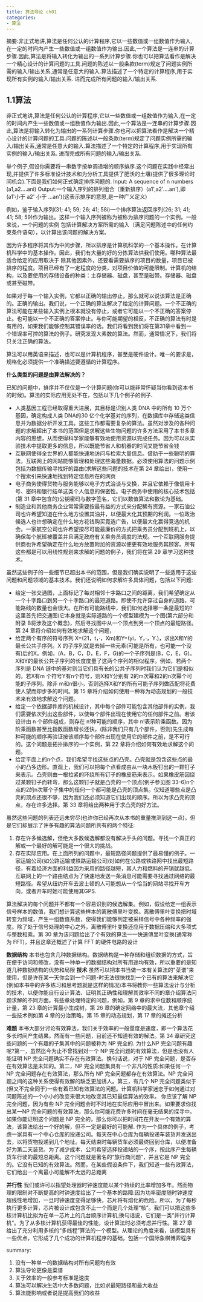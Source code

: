 ```yaml
---
title: 算法导论 ch01
categories:
- 算法
---
```


摘要:非正式地讲,算法是任何公认的计算程序,它以一些数值或一组数值作为输入,在一定的时间内产生一些数值或一组数值作为输出.因此,一个算法是一连串的计算步骤.因此,算法是将输入转化为输出的一系列计算步骤.你也可以把算法看作是解决一个精心设计的计算问题的工具.问题的陈述以一般条款(term)规定了问题实例所需的输入/输出关系,通常是任意大的输入.算法描述了一个特定的计算程序,用于实现所有实例的输入/输出关系. 进而完成所有问题的输入/输出关系.

<!-- more -->

## 1.1算法

非正式地讲,算法是任何公认的计算程序,它以一些数值或一组数值作为输入,在一定的时间内产生一些数值或一组数值作为输出.因此,一个算法是一连串的计算步骤.因此,算法是将输入转化为输出的一系列计算步骤.你也可以把算法看作是解决一个精心设计的计算问题的工具.问题的陈述以一般条款(term)规定了问题实例所需的输入/输出关系,通常是任意大的输入.算法描述了一个特定的计算程序,用于实现所有实例的输入/输出关系. 进而完成所有问题的输入/输出关系.

举个例子,假设你需要将一串数字按单调递增的顺序排序.这个问题在实践中经常出现,并提供了许多标准设计技术和为分析工具提供了肥沃的土壤(提供了很多理论时间机会).下面是我们如何正式确定排序问题的.
Input: A sequence of n numbers (a1,a2....ani)
Output:一个输入序列的排列组合（重新排序）(a1',a2'....an'),即(a1'小于 a2' 小于 ...an')(这表示排序的意思,是一种广义定义)

例如，鉴于输入序列(31; 41; 59; 26; 41; 58i)一个排序算法返回序列(26; 31; 41; 41; 58; 59)作为输出。这样一个输入序列被称为被称为排序问题的一个实例。一般来说，一个问题的实例
包括计算解决方案所需的输入（满足问题陈述中的任何约束条件语句），以计算出该问题的解决方案。

因为许多程序将其作为中间步骤，所以排序是计算机科学的一个基本操作。在计算机科学中的基本操作。因此，我们有大量的好的分拣算法供我们使用。哪种算法最适合给定的应用取决于
除其他因素外，还要看需要排序的项目的数量，项目已被排序的程度。项目已经有了一定程度的分类，对项目价值的可能限制。计算机的结构，以及要使用的存储设备的种类：主存储器、磁盘，甚至是磁带。存储器、磁盘或甚至磁带。

如果对于每一个输入实例，它都以正确的输出停止，那么就可以说该算法是正确的。正确的输出。我们说，一个正确的算法解决了给定的计算问题。一个不正确的算法可能在某些输入实例上根本就没有停止，或者它可能以一个不正确的答案停止。也可能以一个不正确的答案停止。与你可能期望的相反，不正确的算法有时是有用的，如果我们能够控制其错误率的话。我们将看到我们将在第31章中看到一个错误率可控的算法的例子。研究发现大素数的算法。然而，通常情况下，我们将只关注正确的算法。

算法可以用英语来描述，也可以是计算机程序，甚至是硬件设计。唯一的要求是，规格化必须提供一个准确描述要遵循的计算程序。

**什么类型的问题是由算法解决的？**

已知的问题中，排序并不仅仅是一个计算问题(你可以能非常怀疑当你看到这本书的时候)。算法的实际应用无处不在，包括以下几个例子的例子.

- 人类基因工程已经取得重大进展，其目标是识别人类 DNA 中的所有 10 万个基因，确定构成人类 DNA的30 亿个化学基对的序列，在数据库中存储这类信息并为数据分析开发工具。这些工作都需要复杂的算法。虽然对涉及的各种问题的求解超出了本书的范围但是求解这些生物问题的许多方法采用了本书多章内容的思想，从而使得科学家能够有效地使用资源以完成任务。因为可以从实验技术中提取更多的信息，所以既能节省人和机器的时间又能节省金钱
- 互联网使得全世界的人都能快速地访问与检索大量信息。借助于一些聪明的算法，互联网上的网站能够管理和处理这些海量数据。必须使用算法的问题示例包括为数据传输寻找好的路由(求解这些问题的技术在第 24 章给出)，使用一个搜索引来快速地找到特定信息所在的网页
- 电子商务使得货物与服务能够以电子方式洽谈与交换，并且它依赖于像信用卡号、密码和银行结单这类个人信息的保密性。电子商务中使用的核心技术包括(第 31 章中包含的)公钥密码与数字签名，它们以数值算法和数论为基础。
- 制造业和其他商务企业常常需要按最有益的方式来分配稀有资源。一家石油公司也许希望知道在什么地方设置其油井，以便最大化其预期的利润。一位政治候选人也许想确定在什么地方花钱购买竟选广告，以便最大化赢得竞选的机会。一家航空公司也许希望按尽可能最廉价的方式把乘务员分配到班机上，以确保每个航班被覆盖并且满足政府有关乘务员调度的法规。一个互联网服务提供商也许希望确定在什么地方放置附加的资源以便更有效地服务其顾客。所有这些都是可以用线性规划来求解的问题的例子，我们将在第 29 章学习这种技术。


虽然这些例子的一些细节已超出本书的范围，但是我们确实说明了一些适用于这些问题和问题领域的基本技术。我们还说明如何求解许多具体问题，包括以下问题:

- 给定一张交通图，上面标记了每对相邻十字路口之间的距离，我们希望确定从一个十字路口到另一个十字路口的最短道路。即使不允许穿过自身的道路，可能路线的数量也会很大。在所有可能路线中，我们如何选择哪一条是最短的?这里首先把交通图(它本身就是实际道路的一个模型建模为一个图(第六部分和附录 B将涉及这个概念)，然后寻找图中从一个顶点到另一个顶点的最短路径。第 24 章将介绍如何有效地求解这个问题，
- 给定两个有序的符号序列 X=(21，t，·，Xm)和Y=(yi，Y，·，Y.)，求出X和Y的最长公共子序列。X 的子序列就是去掉一些元素(可能是所有，也可能一个没有)后的X。例如，(A，B，C，D，E，F，G)的一个子序列是(B，C，E，G)。X和Y的最长公共子序列的长度度量了这两个序列的相似程序。例如，若两个序列是 DNA 链中的基对则当它们具有长的公共子序列时我们认为它们是相似的。若X有m 个符号Y有n个符号，则X和Y分别有 2的m次幂和2的n次幂个可能的子序列。除非 m和n很小，否则选择X和Y的所有可能子序列做匹配将花费使人望而却步多的时间。第 15 章将介绍如何使用一种称为动态规划的一般技术来有效地求解这个问题。
- 给定一个依据部件库的机械设计，其中每个部件可能包含其他部件的实例，我们需要依次列出这些部件，以使每个部件出现在使用它的任何部件之前。若该设计由 n 个部件组成，则存在 n!种可能的顺序，其中 n!表示阶乘函数。因为阶乘函数甚至比指数函数增长还快，(除非我们只有几个部件，否则)先生成每种可能的顺序再验证按该顺序每个部件出现在使用它的部件之前，是不可行的。这个问题是拓扑排序的一个实例，第 22 章将介绍如何有效地求解这个问题。
- 给定平面上的n个点，我们希望寻找这些点的凸壳。凸壳就是包含这些点的最小的凸多边形。直观上，我们可以把每个点看成由从一块木板钉出的一颗钉子来表示。凸壳则由一根拉紧的环绕所有钉子的橡皮筋来表示。如果橡皮筋因绕过某颗钉子而转弯，那么这颗钉子就是凸壳的一个顶点(例子参见图 33-6)n个点的2的n次幂个子集中的任何一个都可能是凸壳的顶点集。仅知道哪些点是凸壳的顶点还很不够，因为我们还必须知道它们出现的顺序。所以为求凸壳的顶点，存在许多选择。第 33 章将给出两种用于求凸壳的好方法。

虽然这些问题的列表还远未穷尽(也许你已经再次从本书的重量推测到这一点)，但是它们却展示了许多有趣的算法问题所共有的两个特征:

1. 存在许多候选解，但绝大多数候选解都没有解决手头的问题。寻找一个真正的解或一个最好的解可能是一个很大的挑战。
2. 存在实际应用。在上面所列的问题中，最短路径问题提供了最易懂的例子。一家运输公司(如公路运输或铁路运输公司)对如何在公路或铁路网中找出最短路径，有着经济方面的利益因为采用的路径越短，其人力和燃料的开销就越低。互联网上的一个路由结点为了快速地发送一条消息可能需要寻找通过网络的最短路径。希望从纽约开车去波士顿的人可能想从一个恰当的网站寻找开车方向，或者开车时她可能使用其GPS.

算法解决的每个问题并不都有一个容易识别的候选解集。例如，假设给定一组表示信号样本的数值，我们想计算这些样本的离散傅里叶变换。离散傅里叶变换把时域转变为频域，产生一组数值系数，使得我们能够判定被采样信号中各种频率的强度。除了处于信号处理的中心之外，离散傅里叶变换还应用于数据压缩和大多项式与整数相乘。第 30 章为该问题给出了个有效的算法一一快速傅里叶变换(通常称为 FFT)，并且这章还概述了计算 FFT 的硬件电路的设计

**数据结构**
本书也包含几种数据结构。数据结构是一种存储和组织数据的方式，旨在便于访问和修改，没有一种单一的数据结构对所有用途均有效，所以重要的是知道几种数据结构的优势和局限
**技术**
虽然可以把本书当做一本有关算法的"菜谱"来使用，但是许在某一天你会到一个问题-时无法很快找到一个已有的算法来解决它(例如本书中的许多练习和思考题就是这样的情况)本书将教你一些算法设计与分析的技术，以便你能自行设计算法、证明其正确性和理解其效率不同的章介绍算法问题求解的不同方面。有些章处理特定的问题，例如，第 9 章的求中位数和顺序统计量，第 23 章的计算最小生成树，第 26 章的确定网络中的最大流，其他章个绍一些技术例如第 4 章的分治策略，第 15 章的动态规划，第 17 章的摊还分析

**难题**
本书大部分讨论有效算法，我们关于效率的一般量度是速度，即一个算法花多长时间产生结果。然而有一些问题，目前还不知道有效的解法。第 34 章研究这些问题的一个有趣的子集其中的问题被称为 NP 完全的.
为什么NP 完全问题有趣呢?第一，虽然迄今为止不曾找到对一个 NP 完全问题的有效算法，但是也没有人能证明 NP 完全问题确实不存在有效算法。换句话说，对于 NP 完全问题，是否存在有效算法是未知的。第二，NP 完全问题集具有一个非凡的性质:如果任何一个 NP 完全问题存在有效算法，那么所有 NP 完全问题都存在有效算法。NP 完全问题之间的这种关系使得有效解的缺乏更加诱人。第三，有几个 NP 完全问题类似于(但又不完全同于)一些有着已知有效算法的问题。计算机科学家迷恋于如何通过对问题陈述的一个小小的改变来很大地改变其已知最佳算法的效率。
你应该了解 NP 完全问题，因为有些 NP 完全问题会时不时地在实际应用中冒出来。如果要求你找出某一NP 完全问题的有效算法，那么你可能花费许多时间在毫无结果的探寻中。如果你能证明这个问题是 NP 完全的，那么你可以把时间花在开发一个有效的算法，该算法给出一个好的解，但不一定是最好的可能解.
作为一个具体的例子，考虑一家具有一个中心仓库的投递公司。每天在中心仓库为每辆投递车装货并发送出去，以将货物投递到几个地址。每天结束时每辆货车必须最终回到仓库，以便准备好为第二天装货。为了减少成本，公司希望选择投递站的一个序，按此序产生每辆货车行驶的最短总距离。这个问题就是著名的“旅行商问题”，并且它是 NP 完全的。它没有已知的有效算法。然而，在某些假设条件下，我们知道一些有效算法，它们给出一个离最小可能解不太远的总距离

**并行性**
我们或许可以指望处理器时钟速度能以某个持续的比率增加多年。然而物理的限制对不断提高的时钟速度给出了一个基本的路障:因为功率密度随时钟速度超线性地增加，一旦时钟速度变得足够快，芯片将有熔化的危险。所以，为了每秒执行更多计算，芯片被设计成包含不止一个而是几个处理“核”。我们可以把这些多核计算机比拟为在单一芯片上的几台顺序计算机;换句话说，它们是一类“并行计算机”。为了从多核计算机获得最佳的性能，设计算法时必须考虑并行性。第 27 章给出了充分利用多核的“多线程”算法的一个模型。从理论的角度来看，该模型具有一些优点，它形成了几个成功的计算机程序的基础，包括一个国际象棋博弈程序

summary:

1. 没有一种单一的数据结构对所有问题均有效
2. 算法导论更像是菜谱
3. 关于效率的一般参考标准是速度
4. 算法可以解决生活中大多数问题，比如求最短路径和最大收益
5. 算法能影响或者说是提高我们的收益
